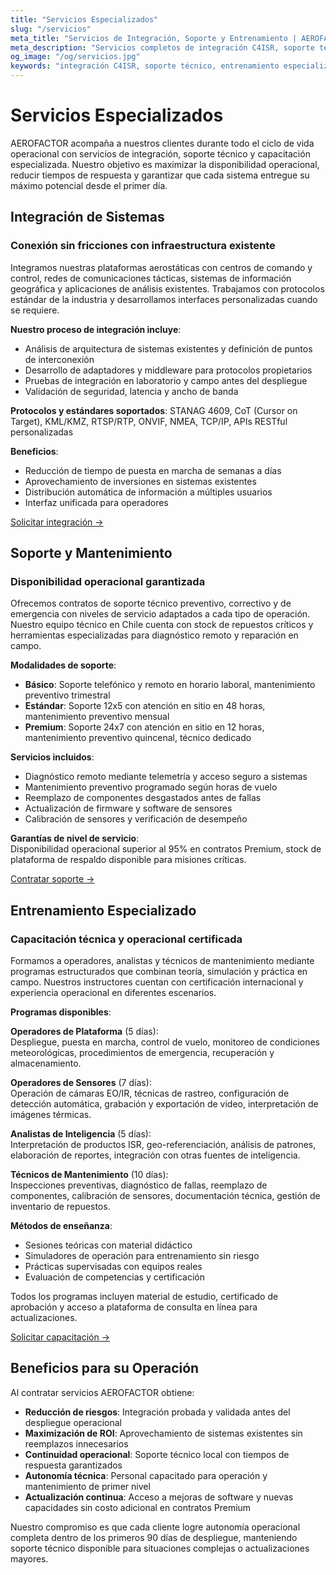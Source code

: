 ```yaml
---
title: "Servicios Especializados"
slug: "/servicios"
meta_title: "Servicios de Integración, Soporte y Entrenamiento | AEROFACTOR"
meta_description: "Servicios completos de integración C4ISR, soporte técnico 24/7 y programas de entrenamiento certificado para operadores y técnicos de sistemas aerostáticos de vigilancia."
og_image: "/og/servicios.jpg"
keywords: "integración C4ISR, soporte técnico, entrenamiento especializado, mantenimiento aerostatos, capacitación operadores"
---
```


# Servicios Especializados

AEROFACTOR acompaña a nuestros clientes durante todo el ciclo de vida operacional con servicios de integración, soporte técnico y capacitación especializada. Nuestro objetivo es maximizar la disponibilidad operacional, reducir tiempos de respuesta y garantizar que cada sistema entregue su máximo potencial desde el primer día.

## Integración de Sistemas

### Conexión sin fricciones con infraestructura existente

Integramos nuestras plataformas aerostáticas con centros de comando y control, redes de comunicaciones tácticas, sistemas de información geográfica y aplicaciones de análisis existentes. Trabajamos con protocolos estándar de la industria y desarrollamos interfaces personalizadas cuando se requiere.

**Nuestro proceso de integración incluye**:
- Análisis de arquitectura de sistemas existentes y definición de puntos de interconexión
- Desarrollo de adaptadores y middleware para protocolos propietarios
- Pruebas de integración en laboratorio y campo antes del despliegue
- Validación de seguridad, latencia y ancho de banda

**Protocolos y estándares soportados**: STANAG 4609, CoT (Cursor on Target), KML/KMZ, RTSP/RTP, ONVIF, NMEA, TCP/IP, APIs RESTful personalizadas

**Beneficios**:
- Reducción de tiempo de puesta en marcha de semanas a días
- Aprovechamiento de inversiones en sistemas existentes
- Distribución automática de información a múltiples usuarios
- Interfaz unificada para operadores

[Solicitar integración →](/contacto)

## Soporte y Mantenimiento

### Disponibilidad operacional garantizada

Ofrecemos contratos de soporte técnico preventivo, correctivo y de emergencia con niveles de servicio adaptados a cada tipo de operación. Nuestro equipo técnico en Chile cuenta con stock de repuestos críticos y herramientas especializadas para diagnóstico remoto y reparación en campo.

**Modalidades de soporte**:
- **Básico**: Soporte telefónico y remoto en horario laboral, mantenimiento preventivo trimestral
- **Estándar**: Soporte 12x5 con atención en sitio en 48 horas, mantenimiento preventivo mensual
- **Premium**: Soporte 24x7 con atención en sitio en 12 horas, mantenimiento preventivo quincenal, técnico dedicado

**Servicios incluidos**:
- Diagnóstico remoto mediante telemetría y acceso seguro a sistemas
- Mantenimiento preventivo programado según horas de vuelo
- Reemplazo de componentes desgastados antes de fallas
- Actualización de firmware y software de sensores
- Calibración de sensores y verificación de desempeño

**Garantías de nivel de servicio**:  
Disponibilidad operacional superior al 95% en contratos Premium, stock de plataforma de respaldo disponible para misiones críticas.

[Contratar soporte →](/contacto)

## Entrenamiento Especializado

### Capacitación técnica y operacional certificada

Formamos a operadores, analistas y técnicos de mantenimiento mediante programas estructurados que combinan teoría, simulación y práctica en campo. Nuestros instructores cuentan con certificación internacional y experiencia operacional en diferentes escenarios.

**Programas disponibles**:

**Operadores de Plataforma** (5 días):  
Despliegue, puesta en marcha, control de vuelo, monitoreo de condiciones meteorológicas, procedimientos de emergencia, recuperación y almacenamiento.

**Operadores de Sensores** (7 días):  
Operación de cámaras EO/IR, técnicas de rastreo, configuración de detección automática, grabación y exportación de video, interpretación de imágenes térmicas.

**Analistas de Inteligencia** (5 días):  
Interpretación de productos ISR, geo-referenciación, análisis de patrones, elaboración de reportes, integración con otras fuentes de inteligencia.

**Técnicos de Mantenimiento** (10 días):  
Inspecciones preventivas, diagnóstico de fallas, reemplazo de componentes, calibración de sensores, documentación técnica, gestión de inventario de repuestos.

**Métodos de enseñanza**:
- Sesiones teóricas con material didáctico
- Simuladores de operación para entrenamiento sin riesgo
- Prácticas supervisadas con equipos reales
- Evaluación de competencias y certificación

Todos los programas incluyen material de estudio, certificado de aprobación y acceso a plataforma de consulta en línea para actualizaciones.

[Solicitar capacitación →](/contacto)

## Beneficios para su Operación

Al contratar servicios AEROFACTOR obtiene:

- **Reducción de riesgos**: Integración probada y validada antes del despliegue operacional
- **Maximización de ROI**: Aprovechamiento de sistemas existentes sin reemplazos innecesarios
- **Continuidad operacional**: Soporte técnico local con tiempos de respuesta garantizados
- **Autonomía técnica**: Personal capacitado para operación y mantenimiento de primer nivel
- **Actualización continua**: Acceso a mejoras de software y nuevas capacidades sin costo adicional en contratos Premium

Nuestro compromiso es que cada cliente logre autonomía operacional completa dentro de los primeros 90 días de despliegue, manteniendo soporte técnico disponible para situaciones complejas o actualizaciones mayores.
